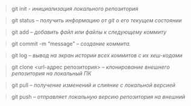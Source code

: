 >git init - *инициализация локального репозитория*

>git status – *получить информацию от git о его текущем состоянии*

>git add – *добавить файл или файлы к следующему коммиту*

>git commit -m “message” – *создание коммита.*

>git log – *вывод на экран истории всех коммитов с их хеш-кодами*

>git clone <url-адрес репозитория> – *клонирование внешнего репозитория на локальный ПК*

>git pull – *получение изменений и слияние с локальной версией*

>git push – *отправляет локальную версию репозитория на внешний*